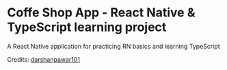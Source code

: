 # Coffe Shop App - React Native & TypeScript learning project

A React Native application for practicing RN basics and learning TypeScript

Credits: [darshanpawar101](https://www.github.com/darshanpawar101)
